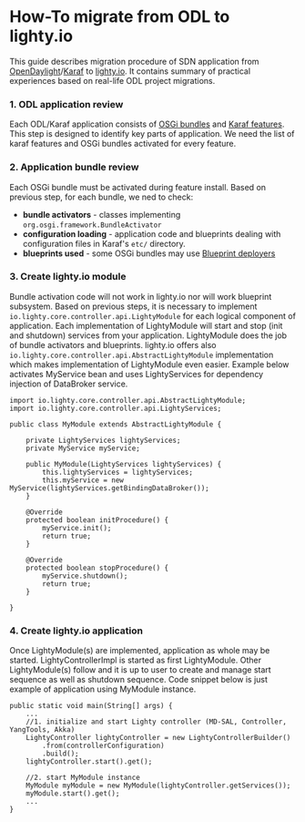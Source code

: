 # How-To migrate from ODL to lighty.io
This guide describes migration procedure of SDN application from [OpenDaylight](https://www.opendaylight.org/)/[Karaf](https://karaf.apache.org/) to [lighty.io](https://github.com/PANTHEONtech/lighty-core).
It contains summary of practical experiences based on real-life ODL project migrations.

### 1. ODL application review
Each ODL/Karaf application consists of [OSGi bundles](https://www.osgi.org/developer/architecture/) and [Karaf features](https://karaf.apache.org/manual/latest/#_provisioning). This step is designed to identify
key parts of application. We need the list of karaf features and OSGi bundles 
activated for every feature.

### 2. Application bundle review
Each OSGi bundle must be activated during feature install. Based on previous step, for each bundle, we ned to check:
- __bundle activators__ - classes implementing ```org.osgi.framework.BundleActivator```
- __configuration loading__ - application code and blueprints dealing with configuration files in Karaf's ```etc/``` directory.
- __blueprints used__ - some OSGi bundles may use [Blueprint deployers](https://karaf.apache.org/manual/latest/#_blueprint_deployer)

### 3. Create lighty.io module
Bundle activation code will not work in lighty.io nor will work blueprint subsystem. Based on previous steps, it is necessary to implement ```io.lighty.core.controller.api.LightyModule``` 
for each logical component of application. Each implementation of LightyModule will start and stop (init and shutdown)
services from your application. LightyModule does the job of bundle activators and blueprints. 
lighty.io offers also ```io.lighty.core.controller.api.AbstractLightyModule``` implementation which makes implementation of LightyModule even easier.
Example below activates MyService bean and uses LightyServices for dependency injection of DataBroker service.
```
import io.lighty.core.controller.api.AbstractLightyModule;
import io.lighty.core.controller.api.LightyServices;

public class MyModule extends AbstractLightyModule {

    private LightyServices lightyServices;
    private MyService myService;

    public MyModule(LightyServices lightyServices) {
        this.lightyServices = lightyServices;
        this.myService = new MyService(lightyServices.getBindingDataBroker());
    }

    @Override
    protected boolean initProcedure() {
        myService.init();
        return true;
    }

    @Override
    protected boolean stopProcedure() {
        myService.shutdown();
        return true;
    }
    
}
```

### 4. Create lighty.io application
Once LightyModule(s) are implemented, application as whole may be started. LightyControllerImpl is started as first LightyModule.
Other LightyModule(s) follow and it is up to user to create and manage start sequence as well as shutdown sequence. Code snippet below is just example of application 
using MyModule instance.

```
public static void main(String[] args) {
    ...
    //1. initialize and start Lighty controller (MD-SAL, Controller, YangTools, Akka)
    LightyController lightyController = new LightyControllerBuilder()
        .from(controllerConfiguration)
        .build();
    lightyController.start().get();
    
    //2. start MyModule instance
    MyModule myModule = new MyModule(lightyController.getServices());
    myModule.start().get();
    ...
}
```
